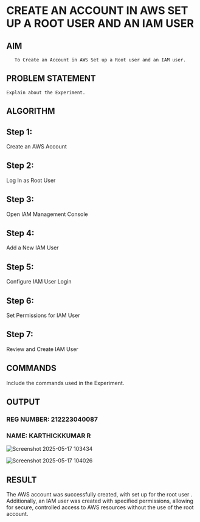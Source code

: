 # CREATE AN  ACCOUNT IN AWS SET UP A ROOT USER AND AN IAM USER 
## AIM
       To Create an Account in AWS Set up a Root user and an IAM user.
       
## PROBLEM STATEMENT
    Explain about the Experiment.

## ALGORITHM
## Step 1:
Create an AWS Account

## Step 2:
Log In as Root User

## Step 3:
Open IAM Management Console

## Step 4:
Add a New IAM User

## Step 5:
Configure IAM User Login

## Step 6:
Set Permissions for IAM User

## Step 7:
Review and Create IAM User

## COMMANDS
Include the commands used in the Experiment.

## OUTPUT
### REG NUMBER: 212223040087
### NAME: KARTHICKKUMAR R
 
 ![Screenshot 2025-05-17 103434](https://github.com/user-attachments/assets/c71e9a7a-afe9-4d95-ba21-4d3e380b4040)

 ![Screenshot 2025-05-17 104026](https://github.com/user-attachments/assets/e778c098-5350-412b-ac4b-925f9bdd6189)


## RESULT
The AWS account was successfully created, with set up for the root user . Additionally, an IAM user was created with specified permissions, allowing for secure, controlled access to AWS resources without the use of the root account.
 

  



